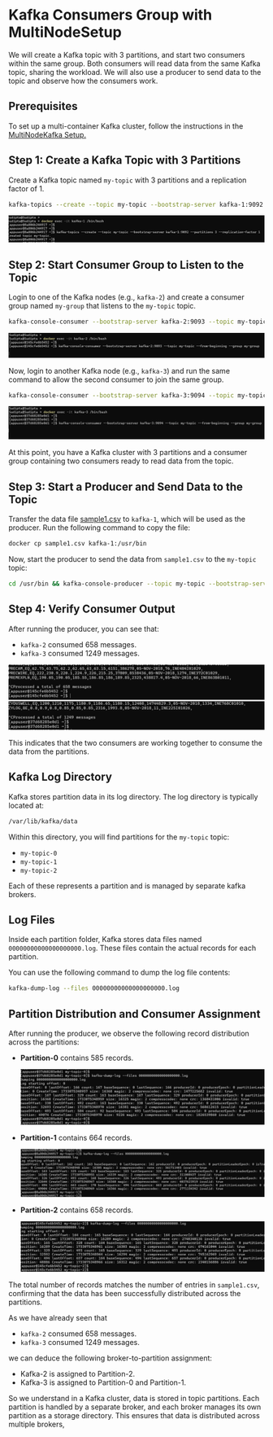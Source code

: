 # Kafka Consumers Group with MultiNodeSetup

We will create a Kafka topic with 3 partitions, and start two consumers within the same group. Both consumers will read data from the same Kafka topic, sharing the workload. We will also use a producer to send data to the topic and observe how the consumers work.

## Prerequisites
To set up a multi-container Kafka cluster, follow the instructions in the [MultiNodeKafka Setup.](../MultiNodeKafka/README.md)

## Step 1: Create a Kafka Topic with 3 Partitions
Create a Kafka topic named `my-topic` with 3 partitions and a replication factor of 1.
```bash
kafka-topics --create --topic my-topic --bootstrap-server kafka-1:9092 --partitions 3 --replication-factor 1
```
![plot](Pictures/1.png)

## Step 2: Start Consumer Group to Listen to the Topic
Login to one of the Kafka nodes (e.g., `kafka-2`) and create a consumer group named `my-group` that listens to the `my-topic` topic.

```bash
kafka-console-consumer --bootstrap-server kafka-2:9093 --topic my-topic --from-beginning --group my-group
```
![plot](Pictures/2.png)

Now, login to another Kafka node (e.g., `kafka-3`) and run the same command to allow the second consumer to join the same group.
```bash
kafka-console-consumer --bootstrap-server kafka-3:9094 --topic my-topic --from-beginning --group my-group
```
![plot](Pictures/3.png)

At this point, you have a Kafka cluster with 3 partitions and a consumer group containing two consumers ready to read data from the topic.

## Step 3: Start a Producer and Send Data to the Topic

Transfer the data file [sample1.csv](../Data/sample1.csv) to `kafka-1`, which will be used as the producer. Run the following command to copy the file:
```bash
docker cp sample1.csv kafka-1:/usr/bin
```

Now, start the producer to send the data from `sample1.csv` to the `my-topic` topic:
```bash
cd /usr/bin && kafka-console-producer --topic my-topic --bootstrap-server kafka-1:9092 < sample1.csv
```

## Step 4: Verify Consumer Output
After running the producer, you can see that:

- `kafka-2` consumed 658 messages.
- `kafka-3` consumed 1249 messages.

![plot](Pictures/4.png)
![plot](Pictures/5.png)


This indicates that the two consumers are working together to consume the data from the partitions.

## Kafka Log Directory
Kafka stores partition data in its log directory. The log directory is typically located at:
```bash
/var/lib/kafka/data
```
Within this directory, you will find partitions for the `my-topic` topic:
- `my-topic-0`
- `my-topic-1`
- `my-topic-2`

Each of these represents a partition and is managed by separate kafka brokers.

## Log Files
Inside each partition folder, Kafka stores data files named `00000000000000000000.log`. These files contain the actual records for each partition.

You can use the following command to dump the log file contents:
```bash
kafka-dump-log --files 00000000000000000000.log
```

## Partition Distribution and Consumer Assignment
After running the producer, we observe the following record distribution across the partitions:

- **Partition-0** contains 585 records.

    ![plot](Pictures/6.png)
- **Partition-1** contains 664 records.

    ![plot](Pictures/7.png)
- **Partition-2** contains 658 records.

    ![plot](Pictures/8.png)

The total number of records matches the number of entries in `sample1.csv`, confirming that the data has been successfully distributed across the partitions.

As we have already seen that 

- `kafka-2` consumed 658 messages.
- `kafka-3` consumed 1249 messages.

we can deduce the following broker-to-partition assignment:

- Kafka-2 is assigned to Partition-2.
- Kafka-3 is assigned to Partition-0 and Partition-1.

So we understand in a Kafka cluster, data is stored in topic partitions. Each partition is handled by a separate broker, and each broker manages its own partition as a storage directory. This ensures that data is distributed across multiple brokers, 